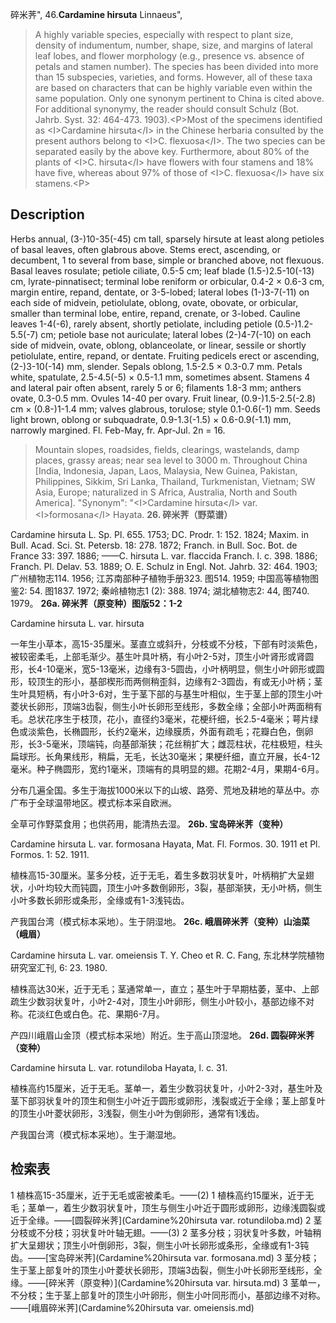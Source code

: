 碎米荠",
46.**Cardamine hirsuta** Linnaeus",

> A highly variable species, especially with respect to plant size, density of indumentum, number, shape, size, and margins of lateral leaf lobes, and flower morphology (e.g., presence vs. absence of petals and stamen number). The species has been divided into more than 15 subspecies, varieties, and forms. However, all of these taxa are based on characters that can be highly variable even within the same population. Only one synonym pertinent to China is cited above. For additional synonymy, the reader should consult Schulz (Bot. Jahrb. Syst. 32: 464-473. 1903).&lt;P&gt;Most of the specimens identified as &lt;I&gt;Cardamine hirsuta&lt;/I&gt; in the Chinese herbaria consulted by the present authors belong to &lt;I&gt;C. flexuosa&lt;/I&gt;. The two species can be separated easily by the above key. Furthermore, about 80% of the plants of &lt;I&gt;C. hirsuta&lt;/I&gt; have flowers with four stamens and 18% have five, whereas about 97% of those of &lt;I&gt;C. flexuosa&lt;/I&gt; have six stamens.&lt;P&gt;

## Description
Herbs annual, (3-)10-35(-45) cm tall, sparsely hirsute at least along petioles of basal leaves, often glabrous above. Stems erect, ascending, or decumbent, 1 to several from base, simple or branched above, not flexuous. Basal leaves rosulate; petiole ciliate, 0.5-5 cm; leaf blade (1.5-)2.5-10(-13) cm, lyrate-pinnatisect; terminal lobe reniform or orbicular, 0.4-2 × 0.6-3 cm, margin entire, repand, dentate, or 3-5-lobed; lateral lobes (1-)3-7(-11) on each side of midvein, petiolulate, oblong, ovate, obovate, or orbicular, smaller than terminal lobe, entire, repand, crenate, or 3-lobed. Cauline leaves 1-4(-6), rarely absent, shortly petiolate, including petiole (0.5-)1.2-5.5(-7) cm; petiole base not auriculate; lateral lobes (2-)4-7(-10) on each side of midvein, ovate, oblong, oblanceolate, or linear, sessile or shortly petiolulate, entire, repand, or dentate. Fruiting pedicels erect or ascending, (2-)3-10(-14) mm, slender. Sepals oblong, 1.5-2.5 × 0.3-0.7 mm. Petals white, spatulate, 2.5-4.5(-5) × 0.5-1.1 mm, sometimes absent. Stamens 4 and lateral pair often absent, rarely 5 or 6; filaments 1.8-3 mm; anthers ovate, 0.3-0.5 mm. Ovules 14-40 per ovary. Fruit linear, (0.9-)1.5-2.5(-2.8) cm × (0.8-)1-1.4 mm; valves glabrous, torulose; style 0.1-0.6(-1) mm. Seeds light brown, oblong or subquadrate, 0.9-1.3(-1.5) × 0.6-0.9(-1.1) mm, narrowly margined. Fl. Feb-May, fr. Apr-Jul. 2n = 16.

> Mountain slopes, roadsides, fields, clearings, wastelands, damp places, grassy areas; near sea level to 3000 m. Throughout China [India, Indonesia, Japan, Laos, Malaysia, New Guinea, Pakistan, Philippines, Sikkim, Sri Lanka, Thailand, Turkmenistan, Vietnam; SW Asia, Europe; naturalized in S Africa, Australia, North and South America].
  "Synonym": "&lt;I&gt;Cardamine hirsuta&lt;/I&gt; var. &lt;I&gt;formosana&lt;/I&gt; Hayata.
**26. 碎米荠（野菜谱）**

Cardamine hirsuta L. Sp. Pl. 655. 1753; DC. Prodr. 1: 152. 1824; Maxim. in Bull. Acad. Sci. St. Petersb. 18: 278. 1872; Franch. in Bull. Soc. Bot. de France 33: 397. 1886; ——C. hirsuta L. var. flaccida Franch. l. c. 398. 1886; Franch. Pl. Delav. 53. 1889; O. E. Schulz in Engl. Not. Jahrb. 32: 464. 1903; 广州植物志114. 1956; 江苏南部种子植物手册323. 图514. 1959; 中国高等植物图鉴2: 54. 图1837. 1972; 秦岭植物志1 (2): 388. 1974; 湖北植物志2: 44, 图740. 1979。
**26a. 碎米荠（原变种）图版52：1-2**

Cardamine hirsuta L. var. hirsuta

一年生小草本，高15-35厘米。茎直立或斜升，分枝或不分枝，下部有时淡紫色，被较密柔毛，上部毛渐少。基生叶具叶柄，有小叶2-5对，顶生小叶肾形或肾圆形，长4-10毫米，宽5-13毫米，边缘有3-5圆齿，小叶柄明显，侧生小叶卵形或圆形，较顶生的形小，基部楔形而两侧稍歪斜，边缘有2-3圆齿，有或无小叶柄；茎生叶具短柄，有小叶3-6对，生于茎下部的与基生叶相似，生于茎上部的顶生小叶菱状长卵形，顶端3齿裂，侧生小叶长卵形至线形，多数全缘；全部小叶两面稍有毛。总状花序生于枝顶，花小，直径约3毫米，花梗纤细，长2.5-4毫米；萼片绿色或淡紫色，长椭圆形，长约2毫米，边缘膜质，外面有疏毛；花瓣白色，倒卵形，长3-5毫米，顶端钝，向基部渐狭；花丝稍扩大；雌蕊柱状，花柱极短，柱头扁球形。长角果线形，稍扁，无毛，长达30毫米；果梗纤细，直立开展，长4-12毫米。种子椭圆形，宽约1毫米，顶端有的具明显的翅。花期2-4月，果期4-6月。

分布几遍全国。多生于海拔1000米以下的山坡、路旁、荒地及耕地的草丛中。亦广布于全球温带地区。模式标本采自欧洲。

全草可作野菜食用；也供药用，能清热去湿。
**26b. 宝岛碎米荠（变种）**

Cardamine hirsuta L. var. formosana Hayata, Mat. Fl. Formos. 30. 1911 et Pl. Formos. 1: 52. 1911.

植株高15-30厘米。茎多分枝，近于无毛，着生多数羽状复叶，叶柄稍扩大呈翅状，小叶均较大而钝圆，顶生小叶多数倒卵形，3裂，基部渐狭，无小叶柄，侧生小叶多数长卵形或条形，全缘或有1-3浅钝齿。

产我国台湾（模式标本采地）。生于阴湿地。
**26c. 峨眉碎米荠（变种）山油菜（峨眉）**

Cardamine hirsuta L. var. omeiensis T. Y. Cheo et R. C. Fang, 东北林学院植物研究室汇刊, 6: 23. 1980.

植株高达30米，近于无毛；茎通常单一，直立；基生叶于早期枯萎，茎中、上部疏生少数羽状复叶，小叶2-4对，顶生小叶卵形，侧生小叶较小，基部边缘不对称。花淡红色或白色。花、果期6-7月。

产四川峨眉山金顶（模式标本采地）附近。生于高山顶湿地。
**26d. 圆裂碎米荠（变种）**

Cardamine hirsuta L. var. rotundiloba Hayata, l. c. 31.

植株高约15厘米，近于无毛。茎单一，着生少数羽状复叶，小叶2-3对，基生叶及茎下部羽状复叶的顶生和侧生小叶近于圆形或卵形，浅裂或近于全缘；茎上部复叶的顶生小叶菱状卵形，3浅裂，侧生小叶为倒卵形，通常有1浅齿。

产我国台湾（模式标本采地）。生于潮湿地。

## 检索表

1 植株高15-35厘米，近于无毛或密被柔毛。——(2)
1 植株高约15厘米，近于无毛；茎单一，着生少数羽状复叶，顶生与侧生小叶近于圆形或卵形，边缘浅圆裂或近于全缘。——[圆裂碎米荠](Cardamine%20hirsuta var. rotundiloba.md)
2 茎分枝或不分枝；羽状复叶叶轴无翅。——(3)
2 茎多分枝；羽状复叶多数，叶轴稍扩大呈翅状；顶生小叶倒卵形，3裂，侧生小叶长卵形或条形，全缘或有1-3钝齿。——[宝岛碎米荠](Cardamine%20hirsuta var. formosana.md)
3 茎分枝；生于茎上部复叶的顶生小叶菱状长卵形，顶端3齿裂，侧生小叶长卵形至线形，全缘。——[碎米荠（原变种）](Cardamine%20hirsuta var. hirsuta.md)
3 茎单一，不分枝；生于茎上部复叶的顶生小叶卵形，侧生小叶同形而小，基部边缘不对称。——[峨眉碎米荠](Cardamine%20hirsuta var. omeiensis.md)
